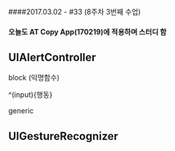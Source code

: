 ####2017.03.02 - #33 (8주차 3번째 수업)

#### 오늘도 AT Copy App(170219)에 적용하며 스터디 함

## UIAlertController

block (익명함수)

^(input){행동}  

generic  


## UIGestureRecognizer